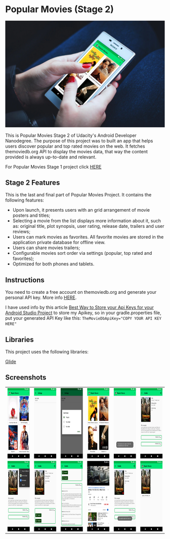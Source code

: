 # Popular Movies (Stage 2)
![Cover](/assets/smartmockups_k7pojo0q.jpg)

This is Popular Movies Stage 2 of Udacity's Android Developer Nanodegree.
The purpose of this project was to built an app that helps users discover popular and top rated movies on the web.
It fetches themoviedb.org API to display the movies data, that way the content provided is always up-to-date and relevant.

For Popular Movies Stage 1 project click [HERE](https://github.com/Redjack1888/AND_Popular_Movies_Stage1)

## Stage 2 Features

This is the last and final part of Popular Movies Project.
It contains the following features:

- Upon launch, it presents users with an grid arrangement of movie posters and titles;
- Selecting a movie from the list displays more information about it, such as: original title, plot synopsis, user rating, release date, trailers and user reviews;
- Users can mark movies as favorites. All favorite movies are stored in the application private database for offline view.
- Users can share movies trailers;
- Configurable movies sort order via settings (popular, top rated and favorites);
- Optimized for both phones and tablets.


## Instructions

You need to create a free account on themoviedb.org and generate your personal API key. More info [HERE](https://www.themoviedb.org/documentation/api).

I have used info by this article [Best Way to Store your Api Keys for your Android Studio Project](https://technobells.com/best-way-to-store-your-api-keys-for-your-android-studio-project-e4b5e8bb7d23) to store my Apikey, so in your gradle.properties file, put your generated API Key like this: `TheMovieDbApiKey="COPY YOUR API KEY HERE"`

## Libraries

This project uses the following libraries:

[Glide](https://github.com/bumptech/glide)

## Screenshots
<table style="margin-left: auto; margin-right: auto;" border="0">
<tbody>
<tr>
<td><img src="https://github.com/Redjack1888/AND_Popular_Movies_Stage2/blob/master/assets/Screenshot_1584073091.png" width="125" height="222" /></td>
<td><img src="https://github.com/Redjack1888/AND_Popular_Movies_Stage2/blob/master/assets/Screenshot_1584073114.png" width="125" height="222" /></td>
<td><img src="https://github.com/Redjack1888/AND_Popular_Movies_Stage2/blob/master/assets/Screenshot_1584073117.png" width="125" height="222" /></td>
<td><img src="https://github.com/Redjack1888/AND_Popular_Movies_Stage2/blob/master/assets/Screenshot_1584073124.png" width="125" height="222" /></td>
<td><img src="https://github.com/Redjack1888/AND_Popular_Movies_Stage2/blob/master/assets/Screenshot_1584073134.png" width="125" height="222" /></td>
<td><img src="https://github.com/Redjack1888/AND_Popular_Movies_Stage2/blob/master/assets/Screenshot_1584073159.png" width="125" height="222" /></td>  
</tr>
<tr>
<td><img src="https://github.com/Redjack1888/AND_Popular_Movies_Stage2/blob/master/assets/Screenshot_1584073168.png" width="125" height="222" /></td>
<td><img src="https://github.com/Redjack1888/AND_Popular_Movies_Stage2/blob/master/assets/Screenshot_1584073175.png" width="125" height="222" /></td>
<td><img src="https://github.com/Redjack1888/AND_Popular_Movies_Stage2/blob/master/assets/Screenshot_1584073187.png" width="125" height="222" /></td>
<td><img src="https://github.com/Redjack1888/AND_Popular_Movies_Stage2/blob/master/assets/Screenshot_1584073203.png" width="125" height="222" /></td>
<td><img src="https://github.com/Redjack1888/AND_Popular_Movies_Stage2/blob/master/assets/Screenshot_1584073244.png" width="125" height="222" /></td>
<td><img src="https://github.com/Redjack1888/AND_Popular_Movies_Stage2/blob/master/assets/Screenshot_1584073259.png" width="125" height="222" /></td>  
</tr>
</tbody>
</table>




